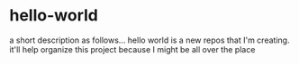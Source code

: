 # hello-world
a short description as follows... hello world is a new repos that I'm creating. it'll help organize this project because I might be all over the place

